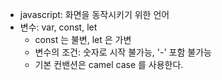 - javascript: 화면을 동작시키기 위한 언어
- 변수: var, const, let
  - const 는 불변, let 은 가변
  - 변수의 조건: 숫자로 시작 불가능, '-' 포함 불가능
  - 기본 컨밴션은 camel case 를 사용한다.
